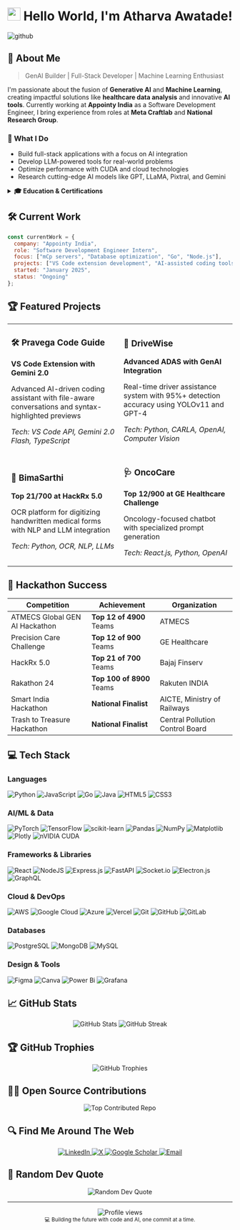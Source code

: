 # <img src="https://raw.githubusercontent.com/TheDudeThatCode/TheDudeThatCode/master/Assets/Hi.gif" width="29px"> Hello World, I'm Atharva Awatade!

![github ](https://github.com/user-attachments/assets/8436b67f-65e5-457b-83e7-d87bc88eda16)

## 🚀 About Me

> GenAI Builder | Full-Stack Developer | Machine Learning Enthusiast

I'm passionate about the fusion of **Generative AI** and **Machine Learning**, creating impactful solutions like **healthcare data analysis** and innovative **AI tools**. Currently working at **Appointy India** as a Software Development Engineer, I bring experience from roles at **Meta Craftlab** and **National Research Group**.

### 🌟 What I Do
- Build full-stack applications with a focus on AI integration
- Develop LLM-powered tools for real-world problems
- Optimize performance with CUDA and cloud technologies
- Research cutting-edge AI models like GPT, LLaMA, Pixtral, and Gemini

<details>
<summary><b>🎓 Education & Certifications </b></summary>
<br>

- **B.Tech in Computer Science & Engineering** (2021-2025)  
  Vellore Institute of Technology | CGPA: 7.82/10

#### 📜 Certifications
- [Oracle Cloud Infrastructure 2024 Generative AI Professional](https://link) - July 2024
- [Google Certified Cloud Digital Leader](https://link) - February 2024
</details>

## 🛠️ Current Work

```javascript
const currentWork = {
  company: "Appointy India",
  role: "Software Development Engineer Intern",
  focus: ["mCp servers", "Database optimization", "Go", "Node.js"],
  projects: ["VS Code extension development", "AI-assisted coding tools"],
  started: "January 2025",
  status: "Ongoing"
};
```

## 🏆 Featured Projects

<table>
  <tr>
    <td width="50%">
      <h3>🛠️ Pravega Code Guide</h3>
      <p><b>VS Code Extension with Gemini 2.0</b></p>
      <p>Advanced AI-driven coding assistant with file-aware conversations and syntax-highlighted previews</p>
      <p><i>Tech: VS Code API, Gemini 2.0 Flash, TypeScript</i></p>
    </td>
    <td width="50%">
      <h3>🚗 DriveWise</h3>
      <p><b>Advanced ADAS with GenAI Integration</b></p>
      <p>Real-time driver assistance system with 95%+ detection accuracy using YOLOv11 and GPT-4</p>
      <p><i>Tech: Python, CARLA, OpenAI, Computer Vision</i></p>
    </td>
  </tr>
  <tr>
    <td width="50%">
      <h3>🏥 BimaSarthi</h3>
      <p><b>Top 21/700 at HackRx 5.0</b></p>
      <p>OCR platform for digitizing handwritten medical forms with NLP and LLM integration</p>
      <p><i>Tech: Python, OCR, NLP, LLMs</i></p>
    </td>
    <td width="50%">
      <h3>🩺 OncoCare</h3>
      <p><b>Top 12/900 at GE Healthcare Challenge</b></p>
      <p>Oncology-focused chatbot with specialized prompt generation</p>
      <p><i>Tech: React.js, Python, OpenAI</i></p>
    </td>
  </tr>
</table>

## 🏅 Hackathon Success

<div align="center">

| Competition | Achievement | Organization |
|-------------|-------------|--------------|
| ATMECS Global GEN AI Hackathon | **Top 12 of 4900** Teams | ATMECS |
| Precision Care Challenge | **Top 12 of 900** Teams | GE Healthcare |
| HackRx 5.0 | **Top 21 of 700** Teams | Bajaj Finserv |
| Rakathon 24 | **Top 100 of 8900** Teams | Rakuten INDIA |
| Smart India Hackathon | **National Finalist** | AICTE, Ministry of Railways |
| Trash to Treasure Hackathon | **National Finalist** | Central Pollution Control Board |

</div>

## 💻 Tech Stack

### Languages
![Python](https://img.shields.io/badge/python-3670A0?style=for-the-badge&logo=python&logoColor=ffdd54)
![JavaScript](https://img.shields.io/badge/javascript-%23323330.svg?style=for-the-badge&logo=javascript&logoColor=%23F7DF1E)
![Go](https://img.shields.io/badge/go-%2300ADD8.svg?style=for-the-badge&logo=go&logoColor=white)
![Java](https://img.shields.io/badge/java-%23ED8B00.svg?style=for-the-badge&logo=openjdk&logoColor=white)
![HTML5](https://img.shields.io/badge/html5-%23E34F26.svg?style=for-the-badge&logo=html5&logoColor=white)
![CSS3](https://img.shields.io/badge/css3-%231572B6.svg?style=for-the-badge&logo=css3&logoColor=white)

### AI/ML & Data
![PyTorch](https://img.shields.io/badge/PyTorch-%23EE4C2C.svg?style=for-the-badge&logo=PyTorch&logoColor=white)
![TensorFlow](https://img.shields.io/badge/TensorFlow-%23FF6F00.svg?style=for-the-badge&logo=TensorFlow&logoColor=white)
![scikit-learn](https://img.shields.io/badge/scikit--learn-%23F7931E.svg?style=for-the-badge&logo=scikit-learn&logoColor=white)
![Pandas](https://img.shields.io/badge/pandas-%23150458.svg?style=for-the-badge&logo=pandas&logoColor=white)
![NumPy](https://img.shields.io/badge/numpy-%23013243.svg?style=for-the-badge&logo=numpy&logoColor=white)
![Matplotlib](https://img.shields.io/badge/Matplotlib-%23ffffff.svg?style=for-the-badge&logo=Matplotlib&logoColor=black)
![Plotly](https://img.shields.io/badge/Plotly-%233F4F75.svg?style=for-the-badge&logo=plotly&logoColor=white)
![nVIDIA CUDA](https://img.shields.io/badge/cuda-000000.svg?style=for-the-badge&logo=nVIDIA&logoColor=green)

### Frameworks & Libraries
![React](https://img.shields.io/badge/react-%2320232a.svg?style=for-the-badge&logo=react&logoColor=%2361DAFB)
![NodeJS](https://img.shields.io/badge/node.js-6DA55F?style=for-the-badge&logo=node.js&logoColor=white)
![Express.js](https://img.shields.io/badge/express.js-%23404d59.svg?style=for-the-badge&logo=express&logoColor=%2361DAFB)
![FastAPI](https://img.shields.io/badge/FastAPI-005571?style=for-the-badge&logo=fastapi)
![Socket.io](https://img.shields.io/badge/Socket.io-black?style=for-the-badge&logo=socket.io&badgeColor=010101)
![Electron.js](https://img.shields.io/badge/Electron-191970?style=for-the-badge&logo=Electron&logoColor=white)
![GraphQL](https://img.shields.io/badge/-GraphQL-E10098?style=for-the-badge&logo=graphql&logoColor=white)

### Cloud & DevOps
![AWS](https://img.shields.io/badge/AWS-%23FF9900.svg?style=for-the-badge&logo=amazon-aws&logoColor=white)
![Google Cloud](https://img.shields.io/badge/GoogleCloud-%234285F4.svg?style=for-the-badge&logo=google-cloud&logoColor=white)
![Azure](https://img.shields.io/badge/azure-%230072C6.svg?style=for-the-badge&logo=microsoftazure&logoColor=white)
![Vercel](https://img.shields.io/badge/vercel-%23000000.svg?style=for-the-badge&logo=vercel&logoColor=white)
![Git](https://img.shields.io/badge/git-%23F05033.svg?style=for-the-badge&logo=git&logoColor=white)
![GitHub](https://img.shields.io/badge/github-%23121011.svg?style=for-the-badge&logo=github&logoColor=white)
![GitLab](https://img.shields.io/badge/gitlab-%23181717.svg?style=for-the-badge&logo=gitlab&logoColor=white)

### Databases
![PostgreSQL](https://img.shields.io/badge/postgresql-%23316192.svg?style=for-the-badge&logo=postgresql&logoColor=white)
![MongoDB](https://img.shields.io/badge/MongoDB-%234ea94b.svg?style=for-the-badge&logo=mongodb&logoColor=white)
![MySQL](https://img.shields.io/badge/mysql-%2300f.svg?style=for-the-badge&logo=mysql&logoColor=white)

### Design & Tools
![Figma](https://img.shields.io/badge/figma-%23F24E1E.svg?style=for-the-badge&logo=figma&logoColor=white)
![Canva](https://img.shields.io/badge/Canva-%2300C4CC.svg?style=for-the-badge&logo=Canva&logoColor=white)
![Power Bi](https://img.shields.io/badge/power_bi-F2C811?style=for-the-badge&logo=powerbi&logoColor=black)
![Grafana](https://img.shields.io/badge/grafana-%23F46800.svg?style=for-the-badge&logo=grafana&logoColor=white)

## 📈 GitHub Stats

<div align="center">
  <img src="https://github-readme-stats.vercel.app/api?username=atharvaawatade&show_icons=true&theme=radical" alt="GitHub Stats" />
  <img src="https://github-readme-streak-stats.herokuapp.com/?user=atharvaawatade&theme=radical" alt="GitHub Streak" />
</div>

## 🏆 GitHub Trophies
<div align="center">
  <img src="https://github-profile-trophy.vercel.app/?username=atharvaawatade&theme=radical&no-frame=false&no-bg=true&margin-w=4" alt="GitHub Trophies" />
</div>

## 👨‍💻 Open Source Contributions

<!-- This section could be dynamically generated with a GitHub Actions workflow -->
<div align="center">
  <img src="https://github-contributor-stats.vercel.app/api?username=atharvaawatade&limit=5&theme=dark&combine_all_yearly_contributions=true" alt="Top Contributed Repo" />
</div>

## 🔍 Find Me Around The Web

<div align="center">
  <a href="https://www.linkedin.com/in/atharvaawatade">
    <img src="https://img.shields.io/badge/LinkedIn-%230077B5.svg?style=for-the-badge&logo=linkedin&logoColor=white" alt="LinkedIn" />
  </a>
  <a href="https://x.com/AtharvaAwatade">
    <img src="https://img.shields.io/badge/X-black.svg?style=for-the-badge&logo=X&logoColor=white" alt="X" />
  </a>
  <a href="https://scholar.google.com/">
    <img src="https://img.shields.io/badge/Google_Scholar-4285F4?style=for-the-badge&logo=google-scholar&logoColor=white" alt="Google Scholar" />
  </a>
  <a href="mailto:atharvaawatade@gmail.com">
    <img src="https://img.shields.io/badge/Email-D14836?style=for-the-badge&logo=gmail&logoColor=white" alt="Email" />
  </a>
</div>

## 💭 Random Dev Quote
<div align="center">
  <img src="https://quotes-github-readme.vercel.app/api?type=horizontal&theme=radical" alt="Random Dev Quote" />
</div>

---

<div align="center">
  <img src="https://komarev.com/ghpvc/?username=atharvaawatade&style=flat-square&color=blueviolet" alt="Profile views" />
</div>

<div align="center">
  <sub>💻 Building the future with code and AI, one commit at a time.</sub>
</div>
